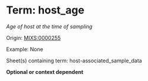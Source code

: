 # Term: host_age

*Age of host at the time of sampling*

Origin: [MIXS:0000255](https://w3id.org/mixs/0000255)

Example: None

Sheet(s) containing term: host-associated_sample_data

**Optional or context dependent**